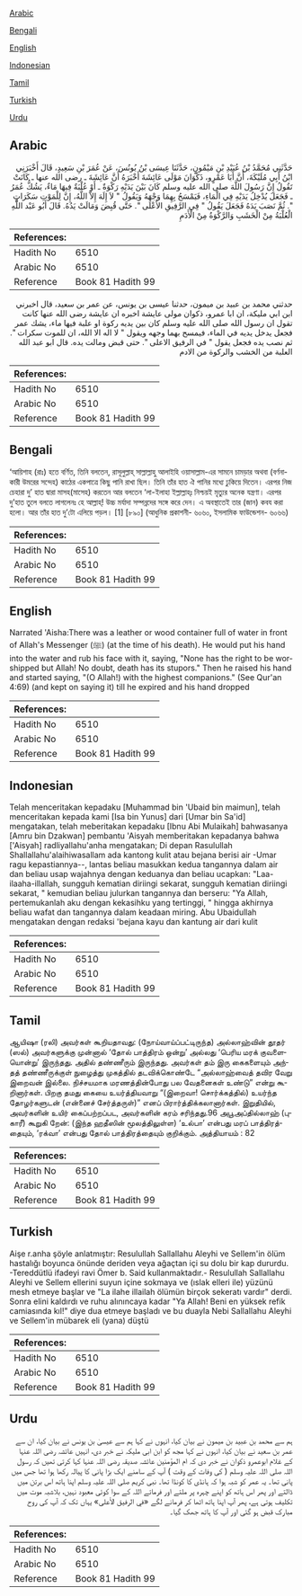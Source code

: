 [Arabic](#arabic)

[Bengali](#bengali)

[English](#english)

[Indonesian](#indonesian)

[Tamil](#tamil)

[Turkish](#turkish)

[Urdu](#urdu)

## Arabic


<div dir="rtl" lang="ar" style={{fontSize:'larger',backgroundColor:'#f8f9fa',padding:20}}>
حَدَّثَنِي مُحَمَّدُ بْنُ عُبَيْدِ بْنِ مَيْمُونٍ، حَدَّثَنَا عِيسَى بْنُ يُونُسَ، عَنْ عُمَرَ بْنِ سَعِيدٍ، قَالَ أَخْبَرَنِي ابْنُ أَبِي مُلَيْكَةَ، أَنَّ أَبَا عَمْرٍو، ذَكْوَانَ مَوْلَى عَائِشَةَ أَخْبَرَهُ أَنَّ عَائِشَةَ ـ رضى الله عنها ـ كَانَتْ تَقُولُ إِنَّ رَسُولَ اللَّهَ صلى الله عليه وسلم كَانَ بَيْنَ يَدَيْهِ رَكْوَةٌ ـ أَوْ عُلْبَةٌ فِيهَا مَاءٌ، يَشُكُّ عُمَرُ ـ فَجَعَلَ يُدْخِلُ يَدَيْهِ فِي الْمَاءِ، فَيَمْسَحُ بِهِمَا وَجْهَهُ وَيَقُولُ ‏"‏ لاَ إِلَهَ إِلاَّ اللَّهُ، إِنَّ لِلْمَوْتِ سَكَرَاتٍ ‏"‏‏.‏ ثُمَّ نَصَبَ يَدَهُ فَجَعَلَ يَقُولُ ‏"‏ فِي الرَّفِيقِ الأَعْلَى ‏"‏‏.‏ حَتَّى قُبِضَ وَمَالَتْ يَدُهُ‏.‏ قَالَ أَبُو عَبْد اللَّهِ الْعُلْبَةُ مِنْ الْخَشَبِ وَالرَّكْوَةُ مِنْ الْأَدَمِ
</div>
<div style={{backgroundColor:'#f8f9fa',padding:20, marginBottom: 10}}><table> <thead> <tr> <th>References:</th> <th></th> </tr> </thead> <tbody><tr><td>Hadith No</td><td>6510</td></tr><tr><td>Arabic No</td><td>6510</td></tr><tr><td>Reference</td><td>Book 81 Hadith 99</td></tr></tbody></table></div>


<div dir="rtl" lang="ar" style={{fontSize:'larger',backgroundColor:'#f8f9fa',padding:20}}>
حدثني محمد بن عبيد بن ميمون، حدثنا عيسى بن يونس، عن عمر بن سعيد، قال اخبرني ابن ابي مليكة، ان ابا عمرو، ذكوان مولى عايشة اخبره ان عايشة رضى الله عنها كانت تقول ان رسول الله صلى الله عليه وسلم كان بين يديه ركوة او علبة فيها ماء، يشك عمر فجعل يدخل يديه في الماء، فيمسح بهما وجهه ويقول " لا اله الا الله، ان للموت سكرات ". ثم نصب يده فجعل يقول " في الرفيق الاعلى ". حتى قبض ومالت يده. قال ابو عبد الله العلبة من الخشب والركوة من الادم
</div>
<div style={{backgroundColor:'#f8f9fa',padding:20, marginBottom: 10}}><table> <thead> <tr> <th>References:</th> <th></th> </tr> </thead> <tbody><tr><td>Hadith No</td><td>6510</td></tr><tr><td>Arabic No</td><td>6510</td></tr><tr><td>Reference</td><td>Book 81 Hadith 99</td></tr></tbody></table></div>

## Bengali


<div dir="ltr" lang="bn" style={{fontSize:'larger',backgroundColor:'#f8f9fa',padding:20}}>
‘আয়িশাহ (রাঃ) হতে বর্ণিত, তিনি বলতেন, রাসূলুল্লাহ্ সাল্লাল্লাহু আলাইহি ওয়াসাল্লাম-এর সামনে চামড়ার অথবা (বর্ণনাকারী উমরের সন্দেহ) কাঠের একপাত্রে কিছু পানি রাখা ছিল। তিনি তাঁর হাত ঐ পানির মধ্যে ঢুকিয়ে দিতেন। এরপর নিজ চেহারা দু’ হাত দ্বারা মাসহ(মাসেহ) করতেন আর বলতেন ‘লা-ইলাহা ইল্লাল্লাহ্ঃ নিশ্চয়ই মৃত্যুর অনেক যন্ত্রণা। এরপর দু’হাত তুলে বলতে লাগলেনঃ হে আল্লাহ্! উচ্চ মর্যাদা সম্পন্নদের সঙ্গে করে দেন। এ অবস্থাতেই তার (জান) কবয করা হলো। আর তাঁর হাত দু’টো এলিয়ে পড়ল। [1] [৮৯০] (আধুনিক প্রকাশনী- ৬০৬০, ইসলামিক ফাউন্ডেশন- ৬০৬৬)
</div>
<div style={{backgroundColor:'#f8f9fa',padding:20, marginBottom: 10}}><table> <thead> <tr> <th>References:</th> <th></th> </tr> </thead> <tbody><tr><td>Hadith No</td><td>6510</td></tr><tr><td>Arabic No</td><td>6510</td></tr><tr><td>Reference</td><td>Book 81 Hadith 99</td></tr></tbody></table></div>

## English


<div dir="ltr" lang="en" style={{fontSize:'larger',backgroundColor:'#f8f9fa',padding:20}}>
Narrated 'Aisha:There was a leather or wood container full of water in front of Allah's Messenger (ﷺ) (at the time of his death). He would put his hand into the water and rub his face with it, saying, "None has the right to be worshipped but Allah! No doubt, death has its stupors." Then he raised his hand and started saying, "(O Allah!) with the highest companions." (See Qur'an 4:69) (and kept on saying it) till he expired and his hand dropped
</div>
<div style={{backgroundColor:'#f8f9fa',padding:20, marginBottom: 10}}><table> <thead> <tr> <th>References:</th> <th></th> </tr> </thead> <tbody><tr><td>Hadith No</td><td>6510</td></tr><tr><td>Arabic No</td><td>6510</td></tr><tr><td>Reference</td><td>Book 81 Hadith 99</td></tr></tbody></table></div>

## Indonesian


<div dir="ltr" lang="id" style={{fontSize:'larger',backgroundColor:'#f8f9fa',padding:20}}>
Telah menceritakan kepadaku [Muhammad bin 'Ubaid bin maimun], telah menceritakan kepada kami [Isa bin Yunus] dari [Umar bin Sa'id] mengatakan, telah meberitakan kepadaku [Ibnu Abi Mulaikah] bahwasanya [Amru bin Dzakwan] pembantu 'Aisyah memberitakan kepadanya bahwa ['Aisyah] radliyallahu'anha mengatakan; Di depan Rasulullah Shallallahu'alaihiwasallam ada kantong kulit atau bejana berisi air -Umar ragu kepastiannya--, lantas beliau masukkan kedua tangannya dalam air dan beliau usap wajahnya dengan keduanya dan beliau ucapkan: "Laa-ilaaha-illallah, sungguh kematian diriingi sekarat, sungguh kematian diriingi sekarat, " kemudian beliau julurkan tangannya dan berseru: "Ya Allah, pertemukanlah aku dengan kekasihku yang tertinggi, " hingga akhirnya beliau wafat dan tangannya dalam keadaan miring. Abu Ubaidullah mengatakan dengan redaksi 'bejana kayu dan kantung air dari kulit
</div>
<div style={{backgroundColor:'#f8f9fa',padding:20, marginBottom: 10}}><table> <thead> <tr> <th>References:</th> <th></th> </tr> </thead> <tbody><tr><td>Hadith No</td><td>6510</td></tr><tr><td>Arabic No</td><td>6510</td></tr><tr><td>Reference</td><td>Book 81 Hadith 99</td></tr></tbody></table></div>

## Tamil


<div dir="ltr" lang="ta" style={{fontSize:'larger',backgroundColor:'#f8f9fa',padding:20}}>
ஆயிஷா (ரலி) அவர்கள் கூறியதாவது: (நோய்வாய்ப்பட்டிருந்த) அல்லாஹ்வின் தூதர் (ஸல்) அவர்களுக்கு முன்னால் ‘தோல் பாத்திரம் ஒன்று’ அல்லது ‘பெரிய மரக் குவளையொன்று’ இருந்தது. அதில் தண்ணீரும் இருந்தது. அவர்கள் தம் இரு கைகளையும் அந்தத் தண்ணீருக்குள் நுழைத்து முகத்தில் தடவிக்கொண்டே “அல்லாஹ்வைத் தவிர வேறு இறைவன் இல்லை. நிச்சயமாக மரணத்தின்போது பல வேதனைகள் உண்டு” என்று கூறினார்கள். பிறகு தமது கையை உயர்த்தியவாறு “(இறைவா! சொர்க்கத்தில்) உயர்ந்த தோழர்களுடன் (என்னைச் சேர்த்தருள்)” எனப் பிரார்த்திக்கலானார்கள். இறுதியில், அவர்களின் உயிர் கைப்பற்றப்பட, அவர்களின் கரம் சரிந்தது.96 அபூஅப்தில்லாஹ் (புகாரீ) கூறுகி றேன்: (இந்த ஹதீஸின் மூலத்திலுள்ள) ‘உல்பா’ என்பது மரப் பாத்திரத்தையும், ‘ரக்வா’ என்பது தோல் பாத்திரத்தையும் குறிக்கும். அத்தியாயம் : 82
</div>
<div style={{backgroundColor:'#f8f9fa',padding:20, marginBottom: 10}}><table> <thead> <tr> <th>References:</th> <th></th> </tr> </thead> <tbody><tr><td>Hadith No</td><td>6510</td></tr><tr><td>Arabic No</td><td>6510</td></tr><tr><td>Reference</td><td>Book 81 Hadith 99</td></tr></tbody></table></div>

## Turkish


<div dir="ltr" lang="tr" style={{fontSize:'larger',backgroundColor:'#f8f9fa',padding:20}}>
Aişe r.anha şöyle anlatmıştır: Resulullah Sallallahu Aleyhi ve Sellem'in ölüm hastalığı boyunca önünde deriden veya ağaçtan içi su dolu bir kap dururdu. -Tereddütlü ifadeyi ravi Ömer b. Said kullanmaktadır.- Resulullah Sallallahu Aleyhi ve Sellem ellerini suyun içine sokmaya ve (ıslak elleri ile) yüzünü mesh etmeye başlar ve "La ilahe illailah ölümün birçok sekeratı vardır" derdi. Sonra elini kaldırdı ve ruhu alınıncaya kadar "Ya Allah! Beni en yüksek refik camiasında kıl!" diye dua etmeye başladı ve bu duayla Nebi Sallallahu Aleyhi ve Sellem'in mübarek eli (yana) düştü
</div>
<div style={{backgroundColor:'#f8f9fa',padding:20, marginBottom: 10}}><table> <thead> <tr> <th>References:</th> <th></th> </tr> </thead> <tbody><tr><td>Hadith No</td><td>6510</td></tr><tr><td>Arabic No</td><td>6510</td></tr><tr><td>Reference</td><td>Book 81 Hadith 99</td></tr></tbody></table></div>

## Urdu


<div dir="rtl" lang="ur" style={{fontSize:'larger',backgroundColor:'#f8f9fa',padding:20}}>
ہم سے محمد بن عبید بن میمون نے بیان کیا، انہوں نے کہا ہم سے عیسیٰ بن یونس نے بیان کیا، ان سے عمر بن سعید نے بیان کیا، انہوں نے کہا مجھ کو ابن ابی ملیکہ نے خبر دی، انہیں عائشہ رضی اللہ عنہا کے غلام ابوعمرو ذکوان نے خبر دی کہ ام المؤمنین عائشہ صدیقہ رضی اللہ عنہا کہا کرتی تھیں کہ رسول اللہ صلی اللہ علیہ وسلم ( کی وفات کے وقت ) آپ کے سامنے ایک بڑا پانی کا پیالہ رکھا ہوا تھا جس میں پانی تھا۔ یہ عمر کو شبہ ہوا کہ ہانڈی کا کونڈا تھا۔ نبی کریم صلی اللہ علیہ وسلم اپنا ہاتھ اس برتن میں ڈالتے اور پھر اس ہاتھ کو اپنے چہرہ پر ملتے اور فرماتے اللہ کے سوا کوئی معبود نہیں، بلاشبہ موت میں تکلیف ہوتی ہے، پھر آپ اپنا ہاتھ اٹھا کر فرمانے لگے «في الرفيق الأعلى» یہاں تک کہ آپ کی روح مبارک قبض ہو گئی اور آپ کا ہاتھ جھک گیا۔
</div>
<div style={{backgroundColor:'#f8f9fa',padding:20, marginBottom: 10}}><table> <thead> <tr> <th>References:</th> <th></th> </tr> </thead> <tbody><tr><td>Hadith No</td><td>6510</td></tr><tr><td>Arabic No</td><td>6510</td></tr><tr><td>Reference</td><td>Book 81 Hadith 99</td></tr></tbody></table></div>